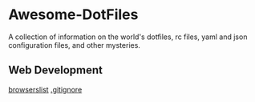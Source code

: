 # Awesome-DotFiles

A collection of information on the world's dotfiles, rc files, yaml and json configuration files, and other mysteries.

## Web Development

[browserslist](browserslist.md)
[.gitignore](gitignore.md)

